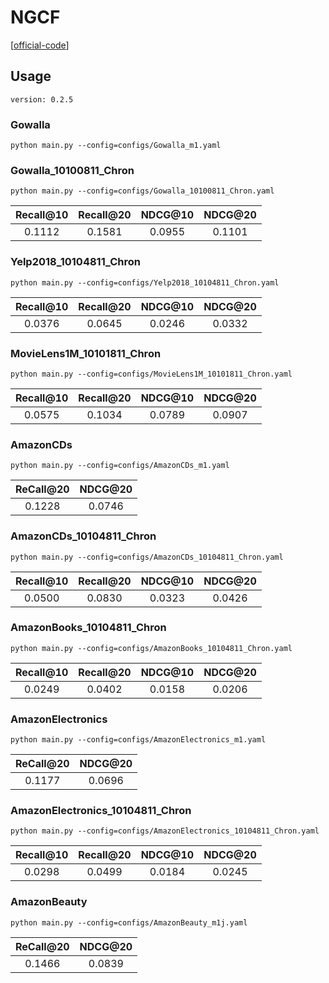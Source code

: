 

# NGCF

[[official-code](https://github.com/xiangwang1223/neural_graph_collaborative_filtering)]



## Usage

`version: 0.2.5`

### Gowalla

    python main.py --config=configs/Gowalla_m1.yaml

### Gowalla_10100811_Chron

    python main.py --config=configs/Gowalla_10100811_Chron.yaml

| Recall@10 | Recall@20 | NDCG@10 | NDCG@20 |
| :-------: | :-------: | :-----: | :-----: |
|  0.1112   |  0.1581   | 0.0955  | 0.1101  |


### Yelp2018_10104811_Chron

    python main.py --config=configs/Yelp2018_10104811_Chron.yaml

| Recall@10 | Recall@20 | NDCG@10 | NDCG@20 |
| :-------: | :-------: | :-----: | :-----: |
|  0.0376   |  0.0645   | 0.0246  | 0.0332  |


### MovieLens1M_10101811_Chron

    python main.py --config=configs/MovieLens1M_10101811_Chron.yaml

| Recall@10 | Recall@20 | NDCG@10 | NDCG@20 |
| :-------: | :-------: | :-----: | :-----: |
|  0.0575   |  0.1034   | 0.0789  | 0.0907  |


### AmazonCDs

    python main.py --config=configs/AmazonCDs_m1.yaml

| ReCall@20 | NDCG@20 |
| :-------: | :-----: |
|  0.1228   | 0.0746  |


### AmazonCDs_10104811_Chron

    python main.py --config=configs/AmazonCDs_10104811_Chron.yaml

| Recall@10 | Recall@20 | NDCG@10 | NDCG@20 |
| :-------: | :-------: | :-----: | :-----: |
|  0.0500   |  0.0830   | 0.0323  | 0.0426  |

### AmazonBooks_10104811_Chron

    python main.py --config=configs/AmazonBooks_10104811_Chron.yaml

| Recall@10 | Recall@20 | NDCG@10 | NDCG@20 |
| :-------: | :-------: | :-----: | :-----: |
|  0.0249   |  0.0402   | 0.0158  | 0.0206  |

### AmazonElectronics

    python main.py --config=configs/AmazonElectronics_m1.yaml

| ReCall@20 | NDCG@20 |
| :-------: | :-----: |
|  0.1177   | 0.0696  |

### AmazonElectronics_10104811_Chron


    python main.py --config=configs/AmazonElectronics_10104811_Chron.yaml

| Recall@10 | Recall@20 | NDCG@10 | NDCG@20 |
| :-------: | :-------: | :-----: | :-----: |
|  0.0298   |  0.0499   | 0.0184  | 0.0245  |


### AmazonBeauty

    python main.py --config=configs/AmazonBeauty_m1j.yaml

| ReCall@20 | NDCG@20 |
| :-------: | :-----: |
|  0.1466   | 0.0839  |
